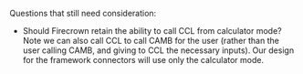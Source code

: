 Questions that still need consideration:

* Should Firecrown retain the ability to call CCL from calculator mode? Note
  we can also call CCL to call CAMB for the user (rather than the user calling
  CAMB, and giving to CCL the necessary inputs). Our design for the framework
  connectors will use only the calculator mode.


